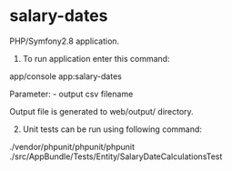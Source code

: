 salary-dates
============

PHP/Symfony2.8 application.

1. To run application enter this command:

app/console app:salary-dates <filename>

Parameter:
<filename> - output csv filename 

Output file is generated to web/output/ directory.

2. Unit tests can be run using following command:

./vendor/phpunit/phpunit/phpunit ./src/AppBundle/Tests/Entity/SalaryDateCalculationsTest

